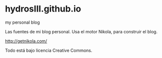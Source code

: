 # hydrosIII.github.io
my personal blog

Las fuentes de mi blog personal. Usa el motor Nikola, para construir el blog.

http://getnikola.com/


Todo está bajo licencia Creative Commons.
